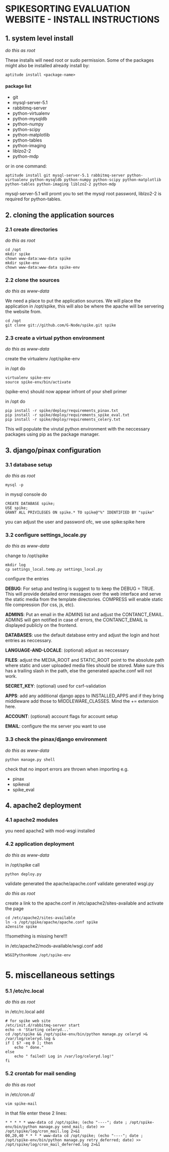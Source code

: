 # SPIKESORTING EVALUATION WEBSITE - INSTALL INSTRUCTIONS

## 1. system level install

*do this as root*

These installs will need root or sudo permission. Some of the packages might
also be installed already install by:

    aptitude install <package-name>

#### package list

- git
- mysql-server-5.1
- rabbitmq-server
- python-virtualenv
- python-mysqldb
- python-numpy
- python-scipy
- python-matplotlib
- python-tables
- python-imaging
- liblzo2-2
- python-mdp

or in one command:

    aptitude install git mysql-server-5.1 rabbitmq-server python-virtualenv python-mysqldb python-numpy python-scipy python-matplotlib python-tables python-imaging liblzo2-2 python-mdp

mysql-server-5.1 will promt you to set the mysql root password,
liblzo2-2 is required for python-tables.

## 2. cloning the application sources

### 2.1 create directories
*do this as root*

    cd /opt
    mkdir spike
    chown www-data:www-data spike
    mkdir spike-env
    chown www-data:www-data spike-env

### 2.2 clone the sources
*do this as www-data*

We need a place to put the application sources. We will place the
application in /opt/spike, this will also be where the apache will be servering
the website from.

    cd /opt
    git clone git://github.com/G-Node/spike.git spike

### 2.3 create a virtual python environment
*do this as www-data*

create the virtualenv /opt/spike-env

in /opt do

    virtualenv spike-env
    source spike-env/bin/activate

(spike-env) should now appear infront of your shell primer

in /opt do

    pip install -r spike/deploy/requirements_pinax.txt
    pip install -r spike/deploy/requirements_spike_eval.txt
    pip install -r spike/deploy/requirements_celery.txt

This will populate the virutal python environment with the neccessary packages
using pip as the package manager.

## 3. django/pinax configuration

### 3.1 database setup
*do this as root*

    mysql -p

in mysql console do

    CREATE DATABASE spike;
    USE spike;
    GRANT ALL PRIVILEGES ON spike.* TO spike@"%" IDENTIFIED BY "spike"

you can adjust the user and password ofc, we use spike:spike here

### 3.2 configure settings_locale.py
*do this as www-data*

change to /opt/spike

    mkdir log
    cp settings_local.temp.py settings_local.py

configure the entries

**DEBUG**: For setup and testing is suggest to to keep the DEBUG = TRUE. This
will provide detailed error messages over the web interface and serve the
static media from the template directories. COMPRESS will enable static file
compression (for css, js, etc).

**ADMINS**: Put an email in the ADMINS list and adjust the CONTANCT_EMAIL.
ADMINS will gen notified in case of errors, the CONTANCT_EMAIL is displayed
publicly on the frontend.

**DATABASES**: use the default database entry and adjust the login and host
entries as neccessary.

**LANGUAGE-AND-LOCALE**: (optional) adjust as neccessary

**FILES**: adjust the MEDIA_ROOT and STATIC_ROOT point to the absolute path
where static and user uploaded media files should be stored. Make sure this
has a trailing slash in the path, else the generated apache.conf will not
work.

**SECRET_KEY**: (optional) used for csrf-validation

**APPS**: add any additional django apps to INSTALLED_APPS and if they bring
middleware add those to MIDDLEWARE_CLASSES. Mind the += extension here.

**ACCOUNT**: (optional) account flags for account setup

**EMAIL**: configure the mx server you want to use

### 3.3 check the pinax/django environment
*do this as www-data*

    python manage.py shell

check that no import errors are thrown when importing e.g.
- pinax
- spikeval
- spike_eval

## 4. apache2 deployment

### 4.1 apache2 modules

you need apache2 with mod-wsgi installed

### 4.2 application deployment
*do this as www-data*

in /opt/spike call

    python deploy.py

validate generated the apache/apache.conf
validate generated wsgi.py

*do this as root*

create a link to the apache.conf in /etc/apache2/sites-available and
activate the page

    cd /etc/apache2/sites-available
    ln -s /opt/spike/apache/apache.conf spike
    a2ensite spike

!!!something is missing here!!!

in /etc/apache2/mods-available/wsgi.conf add

    WSGIPythonHome /opt/spike-env


# 5. miscellaneous settings

### 5.1 /etc/rc.local
*do this as root*

in /etc/rc.local add

    # for spike web site
    /etc/init.d/rabbitmq-server start
    echo -n 'Starting celeryd...'
    cd /opt/spike && /opt/spike-env/bin/python manage.py celeryd >& /var/log/celeryd.log &
    if [ $? -eq 0 ]; then
        echo " done."
    else
        echo " failed! Log in /var/log/celeryd.log!"
    fi


### 5.2 crontab for mail sending
*do this as root*

in /etc/cron.d/

    vim spike-mail

in that file enter these 2 lines:

    * * * * * www-data cd /opt/spike; (echo "----"; date ; /opt/spike-env/bin/python manage.py send_mail; date) >> /opt/spike/log/cron_mail.log 2>&1
    00,20,40 * * * * www-data cd /opt/spike; (echo "----"; date ; /opt/spike-env/bin/python manage.py retry_deferred; date) >> /opt/spike/log/cron_mail_deferred.log 2>&1
